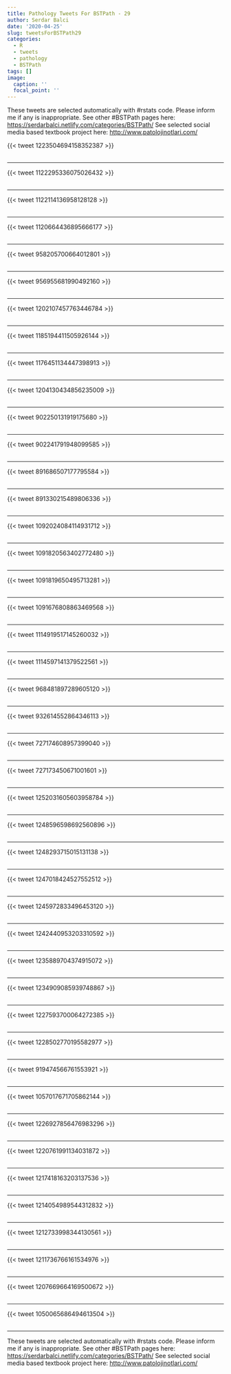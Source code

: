 ```yaml
---
title: Pathology Tweets For BSTPath - 29
author: Serdar Balci
date: '2020-04-25'
slug: tweetsForBSTPath29
categories:
  - R
  - tweets
  - pathology
  - BSTPath
tags: []
image:
  caption: ''
  focal_point: ''
---
```



These tweets are selected automatically with #rstats code. Please inform me if any is inappropriate.
See other #BSTPath pages here: https://serdarbalci.netlify.com/categories/BSTPath/ 
See selected social media based textbook project here: http://www.patolojinotlari.com/

{{< tweet 1223504694158352387 >}}
<br>
<br>
<hr>
{{< tweet 1122295336075026432 >}}
<br>
<br>
<hr>
{{< tweet 1122114136958128128 >}}
<br>
<br>
<hr>
{{< tweet 1120664436895666177 >}}
<br>
<br>
<hr>
{{< tweet 958205700664012801 >}}
<br>
<br>
<hr>
{{< tweet 956955681990492160 >}}
<br>
<br>
<hr>
{{< tweet 1202107457763446784 >}}
<br>
<br>
<hr>
{{< tweet 1185194411505926144 >}}
<br>
<br>
<hr>
{{< tweet 1176451134447398913 >}}
<br>
<br>
<hr>
{{< tweet 1204130434856235009 >}}
<br>
<br>
<hr>
{{< tweet 902250131919175680 >}}
<br>
<br>
<hr>
{{< tweet 902241791948099585 >}}
<br>
<br>
<hr>
{{< tweet 891686507177795584 >}}
<br>
<br>
<hr>
{{< tweet 891330215489806336 >}}
<br>
<br>
<hr>
{{< tweet 1092024084114931712 >}}
<br>
<br>
<hr>
{{< tweet 1091820563402772480 >}}
<br>
<br>
<hr>
{{< tweet 1091819650495713281 >}}
<br>
<br>
<hr>
{{< tweet 1091676808863469568 >}}
<br>
<br>
<hr>
{{< tweet 1114919517145260032 >}}
<br>
<br>
<hr>
{{< tweet 1114597141379522561 >}}
<br>
<br>
<hr>
{{< tweet 968481897289605120 >}}
<br>
<br>
<hr>
{{< tweet 932614552864346113 >}}
<br>
<br>
<hr>
{{< tweet 727174608957399040 >}}
<br>
<br>
<hr>
{{< tweet 727173450671001601 >}}
<br>
<br>
<hr>
{{< tweet 1252031605603958784 >}}
<br>
<br>
<hr>
{{< tweet 1248596598692560896 >}}
<br>
<br>
<hr>
{{< tweet 1248293715015131138 >}}
<br>
<br>
<hr>
{{< tweet 1247018424527552512 >}}
<br>
<br>
<hr>
{{< tweet 1245972833496453120 >}}
<br>
<br>
<hr>
{{< tweet 1242440953203310592 >}}
<br>
<br>
<hr>
{{< tweet 1235889704374915072 >}}
<br>
<br>
<hr>
{{< tweet 1234909085939748867 >}}
<br>
<br>
<hr>
{{< tweet 1227593700064272385 >}}
<br>
<br>
<hr>
{{< tweet 1228502770195582977 >}}
<br>
<br>
<hr>
{{< tweet 919474566761553921 >}}
<br>
<br>
<hr>
{{< tweet 1057017671705862144 >}}
<br>
<br>
<hr>
{{< tweet 1226927856476983296 >}}
<br>
<br>
<hr>
{{< tweet 1220761991134031872 >}}
<br>
<br>
<hr>
{{< tweet 1217418163203137536 >}}
<br>
<br>
<hr>
{{< tweet 1214054989544312832 >}}
<br>
<br>
<hr>
{{< tweet 1212733998344130561 >}}
<br>
<br>
<hr>
{{< tweet 1211736766161534976 >}}
<br>
<br>
<hr>
{{< tweet 1207669664169500672 >}}
<br>
<br>
<hr>
{{< tweet 1050065686494613504 >}}
<br>
<br>
<hr>


These tweets are selected automatically with #rstats code. Please inform me if any is inappropriate.
See other #BSTPath pages here: https://serdarbalci.netlify.com/categories/BSTPath/ 
See selected social media based textbook project here: http://www.patolojinotlari.com/
